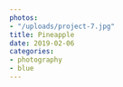```yaml
---
photos:
- "/uploads/project-7.jpg"
title: Pineapple
date: 2019-02-06
categories:
- photography
- blue
---
```

